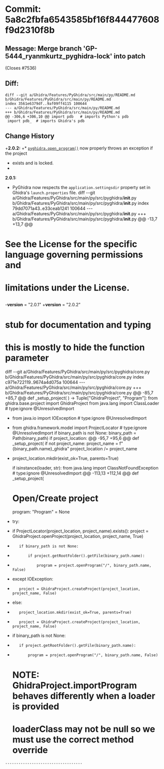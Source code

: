 # Commit: 5a8c2fbfa6543585bf16f844477608f9d2310f8b
## Message: Merge branch 'GP-5444_ryanmkurtz_pyghidra-lock' into patch
(Closes #7536)
## Diff:
```
diff --git a/Ghidra/Features/PyGhidra/src/main/py/README.md b/Ghidra/Features/PyGhidra/src/main/py/README.md
index 3561e6379df..9af09ff4115 100644
--- a/Ghidra/Features/PyGhidra/src/main/py/README.md
+++ b/Ghidra/Features/PyGhidra/src/main/py/README.md
@@ -306,6 +306,10 @@ import pdb   # imports Python's pdb
 import pdb_  # imports Ghidra's pdb
 ```
 ## Change History
+__2.0.2:__
+* [`pyghidra.open_program()`](#pyghidraopen_program) now properly throws an exception if the project
+  exists and is locked.
+  
 __2.0.1:__
 * PyGhidra now respects the `application.settingsdir` property set in Ghidra's `launch.properties`
   file.
diff --git a/Ghidra/Features/PyGhidra/src/main/py/src/pyghidra/__init__.py b/Ghidra/Features/PyGhidra/src/main/py/src/pyghidra/__init__.py
index 79dd7071a43..e33ceab1241 100644
--- a/Ghidra/Features/PyGhidra/src/main/py/src/pyghidra/__init__.py
+++ b/Ghidra/Features/PyGhidra/src/main/py/src/pyghidra/__init__.py
@@ -13,7 +13,7 @@
 # See the License for the specific language governing permissions and
 # limitations under the License.
 ##
-__version__ = "2.0.1"
+__version__ = "2.0.2"
 
 # stub for documentation and typing
 # this is mostly to hide the function parameter
diff --git a/Ghidra/Features/PyGhidra/src/main/py/src/pyghidra/core.py b/Ghidra/Features/PyGhidra/src/main/py/src/pyghidra/core.py
index c971e722119..9674a4d075a 100644
--- a/Ghidra/Features/PyGhidra/src/main/py/src/pyghidra/core.py
+++ b/Ghidra/Features/PyGhidra/src/main/py/src/pyghidra/core.py
@@ -85,7 +85,7 @@ def _setup_project(
 ) -> Tuple["GhidraProject", "Program"]:
     from ghidra.base.project import GhidraProject
     from java.lang import ClassLoader  # type:ignore @UnresolvedImport
-    from java.io import IOException # type:ignore @UnresolvedImport
+    from ghidra.framework.model import ProjectLocator # type:ignore @UnresolvedImport
     if binary_path is not None:
         binary_path = Path(binary_path)
     if project_location:
@@ -95,7 +95,6 @@ def _setup_project(
     if not project_name:
         project_name = f"{binary_path.name}_ghidra"
     project_location /= project_name
-    project_location.mkdir(exist_ok=True, parents=True)
 
     if isinstance(loader, str):
         from java.lang import ClassNotFoundException # type:ignore @UnresolvedImport
@@ -113,13 +112,14 @@ def _setup_project(
 
     # Open/Create project
     program: "Program" = None
-    try:
+    if ProjectLocator(project_location, project_name).exists():
         project = GhidraProject.openProject(project_location, project_name, True)
-        if binary_path is not None:
-            if project.getRootFolder().getFile(binary_path.name):
-                program = project.openProgram("/", binary_path.name, False)
-    except IOException:
-        project = GhidraProject.createProject(project_location, project_name, False)
+    else:
+        project_location.mkdir(exist_ok=True, parents=True)
+        project = GhidraProject.createProject(project_location, project_name, False)      
+    if binary_path is not None:
+        if project.getRootFolder().getFile(binary_path.name):
+            program = project.openProgram("/", binary_path.name, False)
 
     # NOTE: GhidraProject.importProgram behaves differently when a loader is provided
     # loaderClass may not be null so we must use the correct method override
```
-----------------------------------

